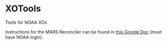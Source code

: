 # XOTools
Tools for NOAA XOs

Instructions for the MARS Reconciler can be found in [this Google Doc](https://docs.google.com/document/d/1VApIXT5WbdencTyaMQxxHxO96pfsINYZ3y3nExA9XxM/edit?usp=sharing) (must have NOAA login).
